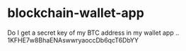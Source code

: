 # blockchain-wallet-app
Do I get a secret key of my BTC address in my wallet app ..  1KFHE7w8BhaENAswwryaoccDb6qcT6DbYY
